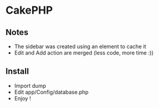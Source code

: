# CakePHP

## Notes

* The sidebar was created using an element to cache it 
* Edit and Add action are merged (less code, more time :))

## Install

* Import dump
* Edit app/Config/database.php
* Enjoy !